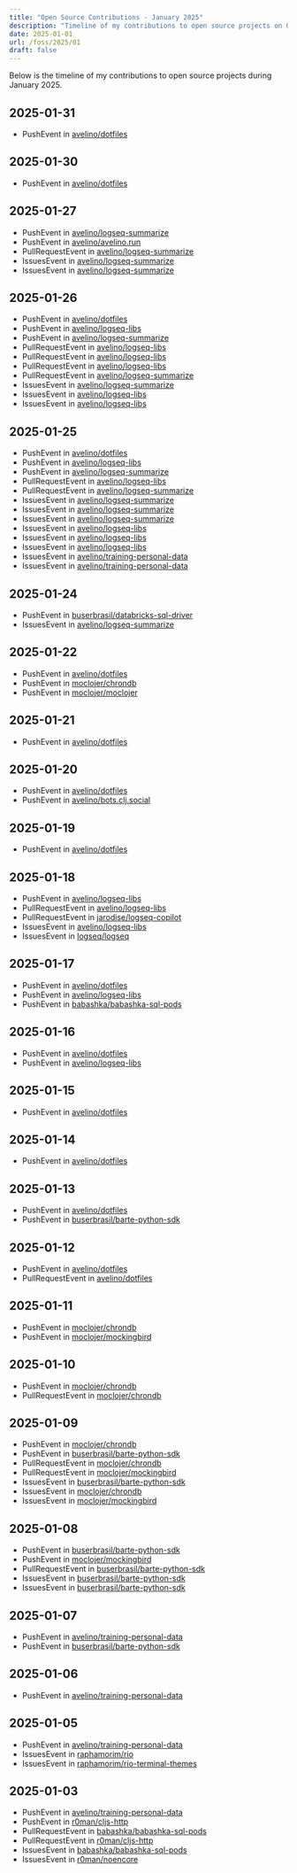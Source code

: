 ```yaml
---
title: "Open Source Contributions - January 2025"
description: "Timeline of my contributions to open source projects on GitHub during January 2025."
date: 2025-01-01
url: /foss/2025/01
draft: false
---
```


Below is the timeline of my contributions to open source projects during January 2025.

## 2025-01-31

- PushEvent in [avelino/dotfiles](https://github.com/avelino/dotfiles)

## 2025-01-30

- PushEvent in [avelino/dotfiles](https://github.com/avelino/dotfiles)

## 2025-01-27

- PushEvent in [avelino/logseq-summarize](https://github.com/avelino/logseq-summarize)
- PushEvent in [avelino/avelino.run](https://github.com/avelino/avelino.run)
- PullRequestEvent in [avelino/logseq-summarize](https://github.com/avelino/logseq-summarize)
- IssuesEvent in [avelino/logseq-summarize](https://github.com/avelino/logseq-summarize)
- IssuesEvent in [avelino/logseq-summarize](https://github.com/avelino/logseq-summarize)

## 2025-01-26

- PushEvent in [avelino/dotfiles](https://github.com/avelino/dotfiles)
- PushEvent in [avelino/logseq-libs](https://github.com/avelino/logseq-libs)
- PushEvent in [avelino/logseq-summarize](https://github.com/avelino/logseq-summarize)
- PullRequestEvent in [avelino/logseq-libs](https://github.com/avelino/logseq-libs)
- PullRequestEvent in [avelino/logseq-libs](https://github.com/avelino/logseq-libs)
- PullRequestEvent in [avelino/logseq-libs](https://github.com/avelino/logseq-libs)
- PullRequestEvent in [avelino/logseq-summarize](https://github.com/avelino/logseq-summarize)
- IssuesEvent in [avelino/logseq-summarize](https://github.com/avelino/logseq-summarize)
- IssuesEvent in [avelino/logseq-libs](https://github.com/avelino/logseq-libs)
- IssuesEvent in [avelino/logseq-libs](https://github.com/avelino/logseq-libs)

## 2025-01-25

- PushEvent in [avelino/dotfiles](https://github.com/avelino/dotfiles)
- PushEvent in [avelino/logseq-libs](https://github.com/avelino/logseq-libs)
- PushEvent in [avelino/logseq-summarize](https://github.com/avelino/logseq-summarize)
- PullRequestEvent in [avelino/logseq-libs](https://github.com/avelino/logseq-libs)
- PullRequestEvent in [avelino/logseq-summarize](https://github.com/avelino/logseq-summarize)
- IssuesEvent in [avelino/logseq-summarize](https://github.com/avelino/logseq-summarize)
- IssuesEvent in [avelino/logseq-summarize](https://github.com/avelino/logseq-summarize)
- IssuesEvent in [avelino/logseq-summarize](https://github.com/avelino/logseq-summarize)
- IssuesEvent in [avelino/logseq-libs](https://github.com/avelino/logseq-libs)
- IssuesEvent in [avelino/logseq-libs](https://github.com/avelino/logseq-libs)
- IssuesEvent in [avelino/logseq-libs](https://github.com/avelino/logseq-libs)
- IssuesEvent in [avelino/training-personal-data](https://github.com/avelino/training-personal-data)
- IssuesEvent in [avelino/training-personal-data](https://github.com/avelino/training-personal-data)

## 2025-01-24

- PushEvent in [buserbrasil/databricks-sql-driver](https://github.com/buserbrasil/databricks-sql-driver)
- IssuesEvent in [avelino/logseq-summarize](https://github.com/avelino/logseq-summarize)

## 2025-01-22

- PushEvent in [avelino/dotfiles](https://github.com/avelino/dotfiles)
- PushEvent in [moclojer/chrondb](https://github.com/moclojer/chrondb)
- PushEvent in [moclojer/moclojer](https://github.com/moclojer/moclojer)

## 2025-01-21

- PushEvent in [avelino/dotfiles](https://github.com/avelino/dotfiles)

## 2025-01-20

- PushEvent in [avelino/dotfiles](https://github.com/avelino/dotfiles)
- PushEvent in [avelino/bots.clj.social](https://github.com/avelino/bots.clj.social)

## 2025-01-19

- PushEvent in [avelino/dotfiles](https://github.com/avelino/dotfiles)

## 2025-01-18

- PushEvent in [avelino/logseq-libs](https://github.com/avelino/logseq-libs)
- PullRequestEvent in [avelino/logseq-libs](https://github.com/avelino/logseq-libs)
- PullRequestEvent in [jarodise/logseq-copilot](https://github.com/jarodise/logseq-copilot)
- IssuesEvent in [avelino/logseq-libs](https://github.com/avelino/logseq-libs)
- IssuesEvent in [logseq/logseq](https://github.com/logseq/logseq)

## 2025-01-17

- PushEvent in [avelino/dotfiles](https://github.com/avelino/dotfiles)
- PushEvent in [avelino/logseq-libs](https://github.com/avelino/logseq-libs)
- PushEvent in [babashka/babashka-sql-pods](https://github.com/babashka/babashka-sql-pods)

## 2025-01-16

- PushEvent in [avelino/dotfiles](https://github.com/avelino/dotfiles)
- PushEvent in [avelino/logseq-libs](https://github.com/avelino/logseq-libs)

## 2025-01-15

- PushEvent in [avelino/dotfiles](https://github.com/avelino/dotfiles)

## 2025-01-14

- PushEvent in [avelino/dotfiles](https://github.com/avelino/dotfiles)

## 2025-01-13

- PushEvent in [avelino/dotfiles](https://github.com/avelino/dotfiles)
- PushEvent in [buserbrasil/barte-python-sdk](https://github.com/buserbrasil/barte-python-sdk)

## 2025-01-12

- PushEvent in [avelino/dotfiles](https://github.com/avelino/dotfiles)
- PullRequestEvent in [avelino/dotfiles](https://github.com/avelino/dotfiles)

## 2025-01-11

- PushEvent in [moclojer/chrondb](https://github.com/moclojer/chrondb)
- PushEvent in [moclojer/mockingbird](https://github.com/moclojer/mockingbird)

## 2025-01-10

- PushEvent in [moclojer/chrondb](https://github.com/moclojer/chrondb)
- PullRequestEvent in [moclojer/chrondb](https://github.com/moclojer/chrondb)

## 2025-01-09

- PushEvent in [moclojer/chrondb](https://github.com/moclojer/chrondb)
- PushEvent in [buserbrasil/barte-python-sdk](https://github.com/buserbrasil/barte-python-sdk)
- PullRequestEvent in [moclojer/chrondb](https://github.com/moclojer/chrondb)
- PullRequestEvent in [moclojer/mockingbird](https://github.com/moclojer/mockingbird)
- IssuesEvent in [buserbrasil/barte-python-sdk](https://github.com/buserbrasil/barte-python-sdk)
- IssuesEvent in [moclojer/chrondb](https://github.com/moclojer/chrondb)
- IssuesEvent in [moclojer/mockingbird](https://github.com/moclojer/mockingbird)

## 2025-01-08

- PushEvent in [buserbrasil/barte-python-sdk](https://github.com/buserbrasil/barte-python-sdk)
- PushEvent in [moclojer/mockingbird](https://github.com/moclojer/mockingbird)
- PullRequestEvent in [buserbrasil/barte-python-sdk](https://github.com/buserbrasil/barte-python-sdk)
- IssuesEvent in [buserbrasil/barte-python-sdk](https://github.com/buserbrasil/barte-python-sdk)
- IssuesEvent in [buserbrasil/barte-python-sdk](https://github.com/buserbrasil/barte-python-sdk)

## 2025-01-07

- PushEvent in [avelino/training-personal-data](https://github.com/avelino/training-personal-data)
- PushEvent in [buserbrasil/barte-python-sdk](https://github.com/buserbrasil/barte-python-sdk)

## 2025-01-06

- PushEvent in [avelino/training-personal-data](https://github.com/avelino/training-personal-data)

## 2025-01-05

- PushEvent in [avelino/training-personal-data](https://github.com/avelino/training-personal-data)
- IssuesEvent in [raphamorim/rio](https://github.com/raphamorim/rio)
- IssuesEvent in [raphamorim/rio-terminal-themes](https://github.com/raphamorim/rio-terminal-themes)

## 2025-01-03

- PushEvent in [avelino/training-personal-data](https://github.com/avelino/training-personal-data)
- PushEvent in [r0man/cljs-http](https://github.com/r0man/cljs-http)
- PullRequestEvent in [babashka/babashka-sql-pods](https://github.com/babashka/babashka-sql-pods)
- PullRequestEvent in [r0man/cljs-http](https://github.com/r0man/cljs-http)
- IssuesEvent in [babashka/babashka-sql-pods](https://github.com/babashka/babashka-sql-pods)
- IssuesEvent in [r0man/noencore](https://github.com/r0man/noencore)

